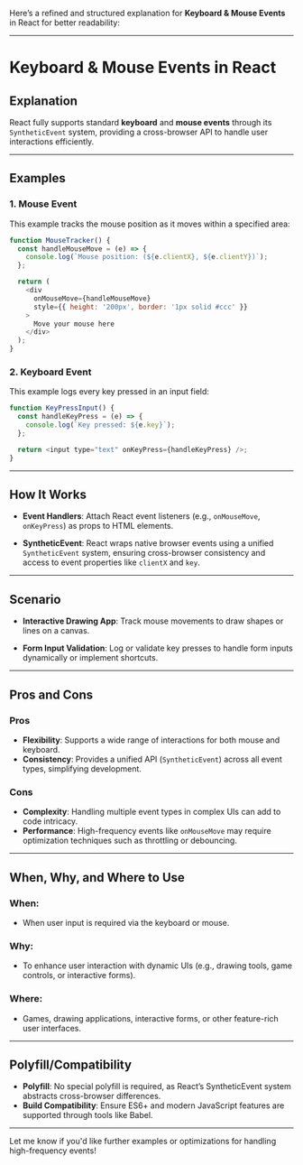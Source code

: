 Here’s a refined and structured explanation for **Keyboard & Mouse Events** in React for better readability:

---

# Keyboard & Mouse Events in React

## Explanation
React fully supports standard **keyboard** and **mouse events** through its `SyntheticEvent` system, providing a cross-browser API to handle user interactions efficiently.

---

## Examples

### **1. Mouse Event**
This example tracks the mouse position as it moves within a specified area:

```javascript
function MouseTracker() {
  const handleMouseMove = (e) => {
    console.log(`Mouse position: (${e.clientX}, ${e.clientY})`);
  };

  return (
    <div
      onMouseMove={handleMouseMove}
      style={{ height: '200px', border: '1px solid #ccc' }}
    >
      Move your mouse here
    </div>
  );
}
```

### **2. Keyboard Event**
This example logs every key pressed in an input field:

```javascript
function KeyPressInput() {
  const handleKeyPress = (e) => {
    console.log(`Key pressed: ${e.key}`);
  };

  return <input type="text" onKeyPress={handleKeyPress} />;
}
```

---

## How It Works
- **Event Handlers**:
  Attach React event listeners (e.g., `onMouseMove`, `onKeyPress`) as props to HTML elements.
  
- **SyntheticEvent**:
  React wraps native browser events using a unified `SyntheticEvent` system, ensuring cross-browser consistency and access to event properties like `clientX` and `key`.

---

## Scenario
- **Interactive Drawing App**:
  Track mouse movements to draw shapes or lines on a canvas.
  
- **Form Input Validation**:
  Log or validate key presses to handle form inputs dynamically or implement shortcuts.

---

## Pros and Cons

### **Pros**
- **Flexibility**: Supports a wide range of interactions for both mouse and keyboard.
- **Consistency**: Provides a unified API (`SyntheticEvent`) across all event types, simplifying development.

### **Cons**
- **Complexity**: Handling multiple event types in complex UIs can add to code intricacy.
- **Performance**: High-frequency events like `onMouseMove` may require optimization techniques such as throttling or debouncing.

---

## When, Why, and Where to Use

### **When**:
- When user input is required via the keyboard or mouse.

### **Why**:
- To enhance user interaction with dynamic UIs (e.g., drawing tools, game controls, or interactive forms).

### **Where**:
- Games, drawing applications, interactive forms, or other feature-rich user interfaces.

---

## Polyfill/Compatibility
- **Polyfill**: No special polyfill is required, as React’s SyntheticEvent system abstracts cross-browser differences.
- **Build Compatibility**: Ensure ES6+ and modern JavaScript features are supported through tools like Babel.

---

Let me know if you'd like further examples or optimizations for handling high-frequency events!